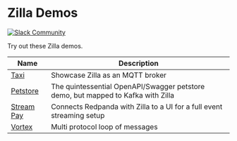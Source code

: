 # Zilla Demos

[![Slack Community][community-image]][community-join]

[community-image]: https://img.shields.io/badge/slack-@aklivitycommunity-blue.svg?logo=slack
[community-join]: https://www.aklivity.io/slack

Try out these Zilla demos.

| Name                             | Description                                                           |
|----------------------------------|-----------------------------------------------------------------------|
| [Taxi](taxi)                     | Showcase Zilla as an MQTT broker                                      |
| [Petstore](petstore)             | The quintessential OpenAPI/Swagger petstore demo, but mapped to Kafka with Zilla|
| [Stream Pay](streampay)          | Connects Redpanda with Zilla to a UI for a full event streaming setup |
| [Vortex](vortex)                 | Multi protocol loop of messages                                       |
